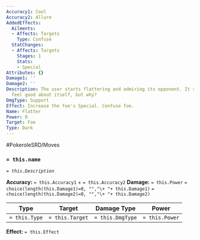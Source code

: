 ```yaml
---
Accuracy1: Cool
Accuracy2: Allure
AddedEffects:
  Ailments:
  - Affects: Targets
    Type: Confuse
  StatChanges:
  - Affects: Targets
    Stages: 1
    Stats:
    - Special
Attributes: {}
Damage1: ''
Damage2: ''
Description: The user starts flattering and admiring its opponent. It sure makes it
  feel good about itself, but why?
DmgType: Support
Effect: Increase the foe's Special. Confuse foe.
Name: Flatter
Power: 0
Target: Foe
Type: Dark
---
```


#PokeroleSRD/Moves

### `= this.name` 
*`= this.Description`*

**Accuracy:** `= this.Accuracy1` + `= this.Accuracy2`
**Damage:** `= this.Power` `= choice(length(this.Damage1)=0, "","\+ "+ this.Damage1)` `= choice(length(this.Damage2)=0, "","\+ "+ this.Damage2)`

| Type          | Target          | Damage Type          | Power          |
| ------------- | --------------- | ---------------- | -------------- |
| `= this.Type` | `= this.Target` | `= this.DmgType` | `= this.Power` | 

**Effect:** `= this.Effect`